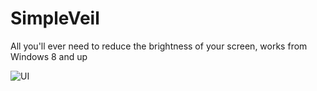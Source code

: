 # SimpleVeil
All you'll ever need to reduce the brightness of your screen, works from Windows 8 and up

![UI](https://i.imgur.com/RGA51sN.png)